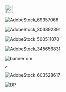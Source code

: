 <img width="25" alt="favicon" src="https://github.com/user-attachments/assets/6e9a447a-f63c-48ef-99b7-1db80df341b5">

![AdobeStock_69357066](https://github.com/user-attachments/assets/33852952-9915-4422-aec5-f26b9f4a4d6d)

![AdobeStock_303892391](https://github.com/user-attachments/assets/03e8f660-3c79-48cc-b13c-348b3e889090)

![AdobeStock_500511070](https://github.com/user-attachments/assets/732d5f59-8e64-4cbd-8bc8-2c4d0420d6b5)

![AdobeStock_345656831](https://github.com/user-attachments/assets/150c120e-bf72-4be3-b5d4-f16cbadec17f)

![banner om](https://github.com/user-attachments/assets/3b2cdc73-0772-4036-89d6-23a99e3fb5aa)

<img width="8" alt="OM_favicon" src="https://github.com/user-attachments/assets/4f68a8ef-8bfa-42d3-834e-83c19a2d4d86">

![AdobeStock_603528617](https://github.com/user-attachments/assets/734288dd-66eb-4d96-8dc7-e2163953e83b)

![DP](https://github.com/user-attachments/assets/435c2188-4555-4ab2-9963-c12238835710)










